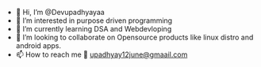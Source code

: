 - 👋 Hi, I’m @Devupadhyayaa
- 👀 I’m interested in purpose driven programming
- 🌱 I’m currently learning DSA and Webdevloping
- 💞️ I’m looking to collaborate on Opensource products like linux distro and android apps.
- 📫 How to reach me 📧 upadhyay12june@gmaail.com

<!---
Devupadhyayaa/Devupadhyayaa is a ✨ special ✨ repository because its `README.md` (this file) appears on your GitHub profile.
You can click the Preview link to take a look at your changes.
--->
